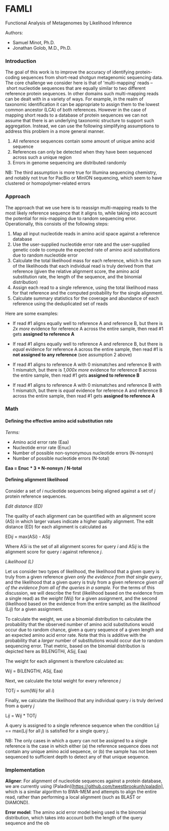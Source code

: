 # FAMLI
Functional Analysis of Metagenomes by Likelihood Inference

Authors: 

  * Samuel Minot, Ph.D.
  * Jonathan Golob, M.D., Ph.D.


### Introduction

The goal of this work is to improve the accuracy of identifying protein-coding sequences
from short-read shotgun metagenomic sequencing data. The core challenge we consider here
is that of 'multi-mapping' reads – short nucleotide sequences that are equally similar to
two different reference protein sequences. In other domains such multi-mapping reads can
be dealt with in a variety of ways. For example, in the realm of taxonomic identification
it can be appropriate to assign them to the lowest common ancestor (LCA) of both references. 
However in the case of mapping short reads to a database of protein sequences we can not
assume that there is an underlying taxonomic structure to support such aggregation. Instead,
we can use the following simplifying assumptions to address this problem in a more general
manner. 


  1. All reference sequences contain some amount of unique amino acid sequence
  2. References can only be detected when they have been sequenced across such a unique region
  3. Errors in genome sequencing are distributed randomly


NB: The third assumption is more true for Illumina sequencing chemistry, and notably not
true for PacBio or MinION sequencing, which seem to have clustered or homopolymer-related
errors


### Approach

The approach that we use here is to reassign multi-mapping reads to the most likely reference
sequence that it aligns to, while taking into account the potential for mis-mapping due to
random sequencing error. Operationally, this consists of the following steps:


  1. Map all input nucleotide reads in amino acid space against a reference database
  2. Use the user-supplied nucleotide error rate and the user-supplied genetic code to
  compute the expected rate of amino acid substitutions due to random nucleotide error
  3. Calculate the total likelihood mass for each reference, which is the sum of the likelihoods
  that each individual read is truly derived from that reference (given the relative alignment
  score, the amino acid substitution rate, the length of the sequence, and the binomial distribution)
  4. Assign each read to a single reference, using the total likelihood mass for that reference
  and the computed probability for the single alignment.
  5. Calculate summary statistics for the coverage and abundance of each reference using the
  deduplicated set of reads


Here are some examples:

  * If read #1 aligns equally well to reference A and reference B, but there is _2x more_ evidence
  for reference A across the entire sample, then read #1 gets **assigned to reference A**

  * If read #1 aligns equally well to reference A and reference B, but there is _equal_ evidence
  for reference A across the entire sample, then read #1 is **not assigned to any reference**
  (see assumption 2 above)

  * If read #1 aligns to reference A with 0 mismatches and reference B with 1 mismatch, but there
  is _1,000x more_ evidence for reference B across the entire sample, then read #1 gets
  **assigned to reference B**

  * If read #1 aligns to reference A with 0 mismatches and reference B with 1 mismatch, but there
  is _equal_ evidence for reference A and reference B across the entire sample, then read #1 gets
  **assigned to reference A**


### Math

#### Defining the effective amino acid substitution rate

*Terms:*
  * Amino acid error rate (Eaa)
  * Nucleotide error rate (Enuc)
  * Number of possible non-synonymous nucleotide errors (N-nonsyn)
  * Number of possible nucleotide errors (N-total)

**Eaa = Enuc * 3 * N-nonsyn / N-total**

#### Defining alignment likelihood

Consider a set of *i* nucleotide sequences being aligned against a set of *j* protein reference sequences.


*Edit distance (ED)*

The quality of each alignment can be quantified with an alignment score (AS) in which larger
values indicate a higher quality alignment. The edit distance (ED) for each alignment is calculated as 

ED*ij* = max(AS*i*) - AS*ij*

Where AS*i* is the set of all alignment scores for query *i* and AS*ij* is the alignment score for query
*i* against reference *j*.

*Likelihood (L)*

Let us consider two types of likelihood, the likelihood that a given query is truly from a given reference
*given only the evidence from that single query*, and the likelihood that a given query is truly from a 
given reference *given all of the evidence from all of the queries in a sample.* For the terms of this
discussion, we will describe the first (likelihood based on the evidence from a single read) as the *weight*
(W*ij*) for a given assignment, and the second (likelihood based on the evidence from the entire sample) as 
the *likelihood* (L*ij*) for a given assignment. 

To calculate the weight, we use a binomial distribution to calculate the probability that the observed number
of amino acid substitutions would occur due to random chance, given a query sequence of a given length and an 
expected amino acid error rate. Note that this is additive with the probability that a *larger* number of
substitutions would occur due to random sequencing error. That metric, based on the binomial distribution
is depicted here as B(LENGTH*i*, AS*ij*, Eaa)

The weight for each alignment is therefore calculated as:

W*ij* = B(LENGTH*i*, AS*ij*, Eaa)

Next, we calculate the total weight for every reference *j*

TOT*j* = sum(W*ij* for all *i*)

Finally, we calculate the likelihood that any individual query *i* is truly derived from a query *j*

L*ij* = W*ij* * TOT*j*

A query is assigned to a single reference sequence when the condition L*ij* == max(L*ij* for all *j*)
is satisfied for a single query *j*. 

NB: The only cases in which a query can not be assigned to a single reference is the case in which either
(a) the reference sequence does not contain any unique amino acid sequence, or (b) the sample has not been
sequenced to sufficient depth to detect any of that unique sequence.

### Implementation

**Aligner**: For alignment of nucleotide sequences against a protein database, we are currently using
(Paladin)[https://github.com/twestbrookunh/paladin], which is a similar algorithm to BWA-MEM and
attempts to align the entire read, rather than performing a local alignment (such as BLAST or DIAMOND).

**Error model**: The amino acid error model being used is the binomial distribution, which takes
into account both the length of the query sequence and the ob
